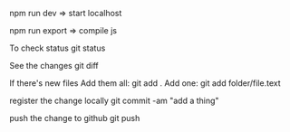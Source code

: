 npm run dev => start localhost

npm run export => compile js

To check status
git status

See the changes
git diff

If there's new files
Add them all: git add .
Add one: git add folder/file.text

register the change locally
git commit -am "add a thing"

push the change to github
git push
